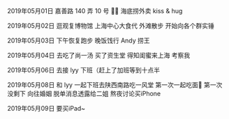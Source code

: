 2019年05月01日
嘉善路 140 弄 10 号
🍅🍳
海底捞外卖
kiss & hug

2019年05月02日
逛观复博物馆
上海中心大食代
外滩散步
开始向各个群实锤

2019年05月03日
下午恢复跑步
晚饭饯行 Andy 捞王

2019年05月04日
去吃了尚一汤
买了资生堂
得知闺蜜来上海 考察我

2019年05月06日
去接 lyy 下班（赶上了加班等到十点半

2019年05月08日
和 lyy 一起下班去陕西南路吃一风堂
第一次一起吃面🍜 第一次没剩下
向往婚姻
脱单消息透露给二姐
熬夜讨论买iPhone

2019年05月09日
要买iPad~